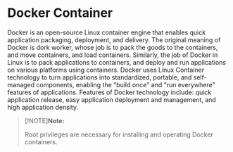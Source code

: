 # Docker Container

Docker is an open-source Linux container engine that enables quick application packaging, deployment, and delivery. The original meaning of Docker is dork worker, whose job is to pack the goods to the containers, and move containers, and load containers. Similarly, the job of Docker in Linux is to pack applications to containers, and deploy and run applications on various platforms using containers. Docker uses Linux Container technology to turn applications into standardized, portable, and self-managed components, enabling the "build once" and "run everywhere" features of applications. Features of Docker technology include: quick application release, easy application deployment and management, and high application density.

> [!NOTE]**Note:**
>
> Root privileges are necessary for installing and operating Docker containers.
